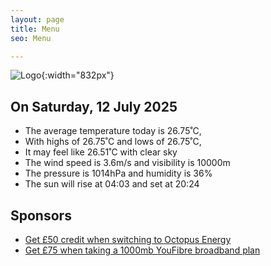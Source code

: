 ```yaml
---
layout: page
title: Menu
seo: Menu

---
```


![Logo](/images/logo.jpg){:width="832px"}

<!-- weather_marker starts -->
## On Saturday, 12 July 2025

- The average temperature today is 26.75˚C,
- With highs of 26.75˚C and lows of 26.75˚C,
- It may feel like 26.51˚C with clear sky
- The wind speed is 3.6m/s and visibility is 10000m
- The pressure is 1014hPa and humidity is 36%
- The sun will rise at 04:03 and set at 20:24

<!-- weather_marker ends -->

## Sponsors

- [Get £50 credit when switching to Octopus Energy](https://bit.ly/3oD1nnS)
- [Get £75 when taking a 1000mb YouFibre broadband plan](https://aklam.io/91zWhU?)
